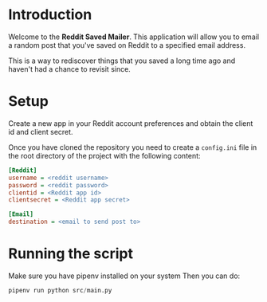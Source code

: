 # Introduction
Welcome to the **Reddit Saved Mailer**. This application
will allow you to email a random post that you've saved
on Reddit to a specified email address.

This is a way to rediscover things that you saved a long time ago
and haven't had a chance to revisit since.

# Setup
Create a new app in your Reddit account preferences
and obtain the client id and client secret.

Once you have cloned the repository you need to create
a `config.ini` file in the root directory of the project
with the following content:

```ini
[Reddit]
username = <reddit username>
password = <reddit password>
clientid = <Reddit app id>
clientsecret = <Reddit app secret>

[Email]
destination = <email to send post to>
```

# Running the script
Make sure you have pipenv installed on your system Then you
can do:

```python
pipenv run python src/main.py
```
